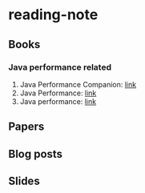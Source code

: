 # reading-note

## Books ##

### Java performance related
1. Java Performance Companion:  [link](http://www.amazon.com/Java-Performance-Companion-Charlie-Hunt/dp/0133796825/ref=sr_1_1?ie=UTF8&qid=1460445711&sr=8-1&keywords=java+performance+companion)
2. Java Performance: [link](http://www.amazon.com/Java-Performance-Charlie-Hunt/dp/0137142528/ref=sr_1_2?ie=UTF8&qid=1460528644&sr=8-2&keywords=java+performance)
3. Java performance: [link](http://www.amazon.com/Java-Performance-Definitive-Scott-Oaks/dp/1449358454/ref=sr_1_1?ie=UTF8&qid=1460528644&sr=8-1&keywords=java+performance)

## Papers ##

## Blog posts ##

## Slides ##

